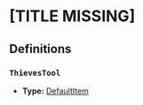 # [TITLE MISSING]

## Definitions

### <a name="ThievesTool"></a> `ThievesTool`

- **Type:** <a href="./_Item.md#DefaultItem">DefaultItem</a>
